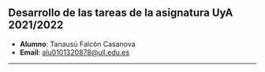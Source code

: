 ## Desarrollo de las tareas de la asignatura UyA 2021/2022
* __Alumno__: Tanausú Falcón Casanova
* __Email__: alu0101320878@ull.edu.es
---

